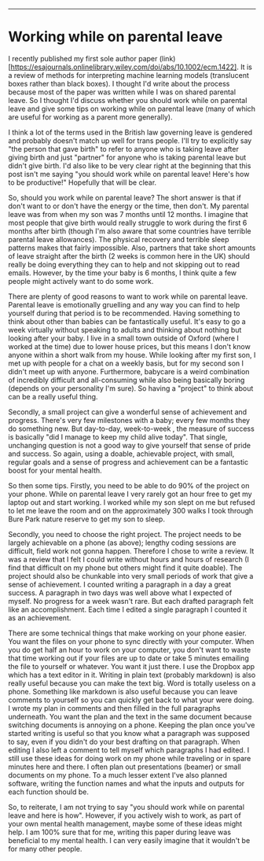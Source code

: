 


---



Working while on parental leave
===========================================



<!--I published a paper that I wrote on my phone during parental leave.

caveat gender. person that gave birth as person that gave birth. partner as their partner.

caveat overworking

outline. should you work, how can you work?
--->


I recently published my first sole author paper (link)[https://esajournals.onlinelibrary.wiley.com/doi/abs/10.1002/ecm.1422]. 
It is a review of methods for interpreting machine learning models (translucent boxes rather than black boxes).
I thought I'd write about the process because most of the paper was written while I was on shared parental leave.
So I thought I'd discuss whether you should work while on parental leave and give some tips on working while on parental leave (many of which are useful for working as a parent more generally).

I think a lot of the terms used in the British law governing leave is gendered and probably doesn't  match up well for trans people. 
I'll try to explicitly say "the person that gave birth" to refer to anyone who is taking leave after giving birth and just "partner" for anyone who is taking parental leave but didn't give birth.
I'd also like to be very clear right at the beginning that this post isn't me saying "you should work while on parental leave! Here's how to be productive!"
Hopefully that will be clear.



<!--
I'm mostly talking about 6-12 months rather than 1-6. person that gave birth  in second half of a year and partners in first 6 months. that said I know nothing about people during full year parental leave.

I found it very useful to have something that wasn't baby related.
connection back to normal life.
exacerbated by the fact that I don't know people in the town I live in.
a sense of progress. baby progress is so slow.
different brain process
--->


So, should you work while on parental leave?
The short answer is that if don't want to or don't have the energy or the time, then don't.
My parental leave was from when my son was 7 months until 12 months. 
I imagine that most people that give birth would really struggle to work during the first 6 months after birth (though I'm also aware that some countries have terrible parental leave allowances).
The physical recovery and terrible sleep patterns makes that fairly impossible.
Also, partners that take short amounts of leave straight after the birth (2 weeks is common here in the UK) should really be doing everything they can to help and not skipping out to read emails.
However, by the time your baby is 6 months, I think quite a few people might actively want to do some work.

There are plenty of good reasons to want to work while on parental leave.
Parental leave is emotionally gruelling and any way you can find to help yourself during that period is to be recommended.
Having something to think about other than babies can be fantastically useful.
It's easy to go a week virtually without speaking to adults and thinking about nothing but looking after your baby.
I live in a small town outside of Oxford (where I worked at the time) due to lower house prices, but this means I don't know anyone within a short walk from my house.
While looking after my first son, I met up with people for a chat on a weekly basis, but for my second son I didn't meet up with anyone.
Furthermore, babycare is a weird combination of incredibly difficult and all-consuming while also being basically boring (depends on your personality I'm sure).
So having a "project" to think about can be a really useful thing.

Secondly, a small project can give a wonderful sense of achievement and progress.
There's very few milestones with a baby; every few months they do something new.
But day-to-day, week-to-week , the measure of success is basically "did I manage to keep my child alive today".
That single, unchanging question is not a good way to give yourself that sense of pride and success.
So again, using a doable, achievable project, with small, regular goals and a sense of progress and achievement can be a fantastic boost for your mental health.


<!--
how to work?

90% has to be on your phone. work while child goes from asleep to deep sleep etc. or while carrying them or bug gying them.

choose the right project. on phone so writing. can do little bits of code planning but that doesn't really yield a completable project.
not tooooo much research. I can't do good research on my phone. maybe others can.

immediate up date between phone and computer.

use markdown.

-->

So then some tips.
Firstly, you need to be able to do 90% of the project on your phone.
While on parental leave I very rarely got an hour free to get my laptop out and start working.
I worked while my son slept on me but refused to let me leave the room and on the approximately 300 walks I took through Bure Park nature reserve to get my son to sleep.

Secondly, you need to choose the right project.
The project needs to be largely achievable on a phone (as above); lengthy coding sessions are difficult, field work not gonna happen.
Therefore I chose to write a review. 
It was a review that I felt I could write without hours and hours of research (I find that difficult on my phone but others might find it quite doable).
The project should also be chunkable into very small periods of work that give a sense of achievement.
I counted writing a paragraph in a day a great success.
A paragraph in two days was well above what I expected of myself.
No progress for a week wasn't rare.
But each drafted paragraph felt like an accomplishment.
Each time I edited a single paragraph I counted it as an achievement.


There are some technical things that make working on your phone easier.
You want the files on your phone to sync directly with your computer. 
When you do get half an hour to work on your computer, you don't want to waste that time working out if your files are up to date or take 5 minutes emailing the file to yourself or whatever. 
You want it just there.
I use the Dropbox app which has a text editor in it.
Writing in plain text (probably markdown) is also really useful because you can make the text big.
Word is totally useless on a phone.
Something like markdown is also  useful because you can leave comments to yourself so you can quickly get back to what your were doing.
I wrote my plan in comments and then filled in the full paragraphs underneath.
You want the plan and the text in the same document because switching documents is annoying on a phone.
Keeping the plan once you've started writing is useful so that you know what a paragraph was supposed to say, even if you didn't do your best drafting on that paragraph.
When editing I also left a comment to tell myself which paragraphs I had edited.
I still use these ideas for doing work on my phone while traveling or in spare minutes here and there.
I often plan out presentations (beamer) or small documents on my phone.
To a much lesser extent I've also planned software, writing the function names and what the inputs and outputs for each function should be.

So, to reiterate, I am not trying to say "you should work while on parental leave and here is how".
However, if you actively wish to work, as part of your own mental health management, maybe some of these ideas might help.
I am 100% sure that for me, writing this paper during leave was beneficial to my mental health.
I can very easily imagine that it wouldn't be for many other people.

